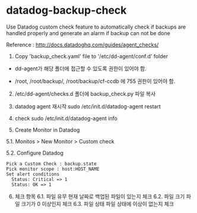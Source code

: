 # datadog-backup-check

Use Datadog custom check feature to automatically check if backups are handled properly and generate an alarm if backup can not be done

Reference : http://docs.datadoghq.com/guides/agent_checks/

1. Copy 'backup_check.yaml' file to '/etc/dd-agent/conf.d' folder

  * dd-agent가 해당 폴더에 접근할 수 있도록 권한이 있어야 함.

  * /root, /root/backup/, /root/backup/cf-ccdb 에 755 권한이 있어야 함.

2. /etc/dd-agent/checks.d 폴더에 backup_check.py 파일 복사

3. datadog agent 재시작
sudo /etc/init.d/datadog-agent restart

4. check
sudo /etc/init.d/datadog-agent info

5. Create Monitor in Datadog

  5.1. Monitos > New Monitor > Custom check

  5.2. Configure Datadog
  ```
  Pick a Custom Check : backup.state
  Pick monitor scope : host:HOST_NAME
  Set alert conditions
    Status: Critical => 1
    Status: OK => 1
  ```
  
6. 체크 항목
6.1. 파일 유무
현재 날짜로 백업된 파일이 있는지 체크
6.2. 파일 크기
파일 크기가 0 이상인지 체크
6.3. 파일 상태
파일 상태에 이상이 없는지 체크
